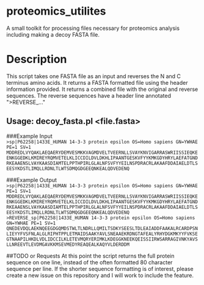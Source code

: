 # proteomics_utilites
A small toolkit for processing files necessary for proteomics analysis including making a decoy FASTA file.

# Description
This script takes one FASTA file as an input and reverses the N and C terminus amino acids. It returns a FASTA formatted file using the header information provided. It returns a combined file with the original and reverse sequences. The reverse sequences have a header line annotated ">REVERSE_..."

## Usage: decoy_fasta.pl <file.fasta> 

###Example Input  
	```>sp|P62258|1433E_HUMAN 14-3-3 protein epsilon OS=Homo sapiens GN=YWHAE PE=1 SV=1
	MDDREDLVYQAKLAEQAERYDEMVESMKKVAGMDVELTVEERNLLSVAYKNVIGARRASWRIISSIEQKE
	ENKGGEDKLKMIREYRQMVETELKLICCDILDVLDKHLIPAANTGESKVFYYKMKGDYHRYLAEFATGND
	RKEAAENSLVAYKAASDIAMTELPPTHPIRLGLALNFSVFYYEILNSPDRACRLAKAAFDDAIAELDTLS
	EESYKDSTLIMQLLRDNLTLWTSDMQGDGEEQNKEALQDVEDENQ```

###Example Output  
	```>sp|P62258|1433E_HUMAN 14-3-3 protein epsilon OS=Homo sapiens GN=YWHAE PE=1 SV=1
	MDDREDLVYQAKLAEQAERYDEMVESMKKVAGMDVELTVEERNLLSVAYKNVIGARRASWRIISSIEQKEENKGGEDKLKMIREYRQMVETELKLICCDILDVLDKHLIPAANTGESKVFYYKMKGDYHRYLAEFATGNDRKEAAENSLVAYKAASDIAMTELPPTHPIRLGLALNFSVFYYEILNSPDRACRLAKAAFDDAIAELDTLSEESYKDSTLIMQLLRDNLTLWTSDMQGDGEEQNKEALQDVEDENQ
	>REVERSE_sp|P62258|1433E_HUMAN 14-3-3 protein epsilon OS=Homo sapiens GN=YWHAE PE=1 SV=1
	QNEDEVDQLAEKNQEEGDGQMDSTWLTLNDRLLQMILTSDKYSEESLTDLEAIADDFAAKALRCARDPSNLIEYYFVSFNLALGLRIPHTPPLETMAIDSAAKYAVLSNEAAEKRDNGTAFEALYRHYDGKMKYYFVKSEGTNAAPILHKDLVDLIDCCILKLETEVMQRYERIMKLKDEGGKNEEKQEISSIIRWSARRAGIVNKYAVSLLNREEVTLEVDMGAVKKMSEVMEDYREAQEALKAQYVLDERDDM```
	
##TODO or Requests
At this point the script returns the full protein sequence on one line, instead of the often formatted 80 character sequence per line. If the shorter sequence formatting is of interest, please create a new issue on this repository and I will work to include the feature.